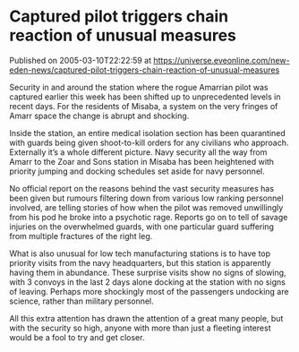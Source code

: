 # Captured pilot triggers chain reaction of unusual measures
Published on 2005-03-10T22:22:59 at https://universe.eveonline.com/new-eden-news/captured-pilot-triggers-chain-reaction-of-unusual-measures

Security in and around the station where the rogue Amarrian pilot was captured earlier this week has been shifted up to unprecedented levels in recent days. For the residents of Misaba, a system on the very fringes of Amarr space the change is abrupt and shocking.   
  
Inside the station, an entire medical isolation section has been quarantined with guards being given shoot-to-kill orders for any civilians who approach. Externally it’s a whole different picture. Navy security all the way from Amarr to the Zoar and Sons station in Misaba has been heightened with priority jumping and docking schedules set aside for navy personnel.   
  
No official report on the reasons behind the vast security measures has been given but rumours filtering down from various low ranking personnel involved, are telling stories of how when the pilot was removed unwillingly from his pod he broke into a psychotic rage. Reports go on to tell of savage injuries on the overwhelmed guards, with one particular guard suffering from multiple fractures of the right leg.   
  
What is also unusual for low tech manufacturing stations is to have top priority visits from the navy headquarters, but this station is apparently having them in abundance. These surprise visits show no signs of slowing, with 3 convoys in the last 2 days alone docking at the station with no signs of leaving. Perhaps more shockingly most of the passengers undocking are science, rather than military personnel.   
  
All this extra attention has drawn the attention of a great many people, but with the security so high, anyone with more than just a fleeting interest would be a fool to try and get closer.
